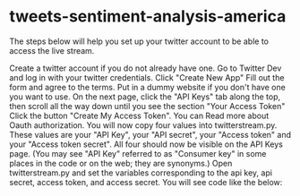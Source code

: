 # tweets-sentiment-analysis-america

The steps below will help you set up your twitter account to be able to access the live stream.

Create a twitter account if you do not already have one.
Go to Twitter Dev and log in with your twitter credentials.
Click "Create New App"
Fill out the form and agree to the terms. Put in a dummy website if you don't have one you want to use.
On the next page, click the "API Keys" tab along the top, then scroll all the way down until you see the section "Your Access Token"
Click the button "Create My Access Token". You can Read more about Oauth authorization.
You will now copy four values into twitterstream.py. These values are your "API Key", your "API secret", your "Access token" and your "Access token secret". All four should now be visible on the API Keys page. (You may see "API Key" referred to as "Consumer key" in some places in the code or on the web; they are synonyms.)
Open twitterstream.py and set the variables corresponding to the api key, api secret, access token, and access secret. You will see code like the below:
